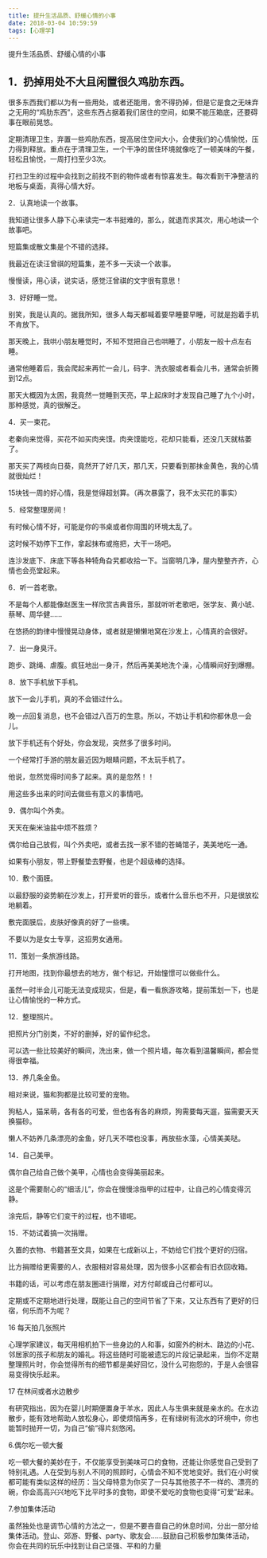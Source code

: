 ```yaml
---
title: 提升生活品质、舒缓心情的小事
date: 2018-03-04 10:59:59
tags: [心理学]
---
```

提升生活品质、舒缓心情的小事
<!--more-->

## 1．扔掉用处不大且闲置很久鸡肋东西。

很多东西我们都以为有一些用处，或者还能用，舍不得扔掉，但是它是食之无味弃之无用的“鸡肋东西”，这些东西占据着我们居住的空间，如果不能压箱底，还要碍事在眼前晃悠。

定期清理卫生，弃置一些鸡肋东西，提高居住空间大小，会使我们的心情愉悦，压力得到释放。重点在于清理卫生，一个干净的居住环境就像吃了一顿美味的午餐，轻松且愉悦，一周打扫至少3次。

打扫卫生的过程中会找到之前找不到的物件或者有惊喜发生。每次看到干净整洁的地板与桌面，真得心情大好。



2．认真地读一个故事。

我知道让很多人静下心来读完一本书挺难的，那么，就退而求其次，用心地读一个故事吧。

短篇集或散文集是个不错的选择。

我最近在读汪曾祺的短篇集，差不多一天读一个故事。

慢慢读，用心读，说实话，感觉汪曾祺的文字很有意思！



3．好好睡一觉。

别笑，我是认真的。据我所知，很多人每天都喊着要早睡要早睡，可就是抱着手机不肯放下。

那天晚上，我哄小朋友睡觉时，不知不觉把自己也哄睡了，小朋友一般十点左右睡。

通常他睡着后，我会爬起来再忙一会儿，码字、洗衣服或者看会儿书，通常会折腾到12点。

那天大概因为太困，我竟然一觉睡到天亮，早上起床时才发现自己睡了九个小时，那种感觉，真的很解乏。



4．买一束花。

老秦向来觉得，买花不如买肉夹馍。肉夹馍能吃，花却只能看，还没几天就枯萎了。

那天买了两枝向日葵，竟然开了好几天，那几天，只要看到那抹金黄色，我的心情就很灿烂！

15块钱一周的好心情，我是觉得超划算。（再次暴露了，我不太买花的事实）



5．经常整理房间！

有时候心情不好，可能是你的书桌或者你周围的环境太乱了。

这时候不妨停下工作，拿起抹布或拖把，大干一场吧。

连沙发底下、床底下等各种犄角旮旯都收拾一下。当窗明几净，屋内整整齐齐，心情也会亮堂起来。



6．听一首老歌。

不是每个人都能像赵医生一样欣赏古典音乐，那就听听老歌吧，张学友、黄小琥、蔡琴、周华健……

在悠扬的韵律中慢慢晃动身体，或者就是懒懒地窝在沙发上，心情真的会很好。



7．出一身臭汗。

跑步、跳绳、虐腹。疯狂地出一身汗，然后再美美地洗个澡，心情瞬间好到爆棚。



8．放下手机放下手机。

放下一会儿手机，真的不会错过什么。

晚一点回复消息，也不会错过八百万的生意。所以，不妨让手机和你都休息一会儿。

放下手机还有个好处，你会发现，突然多了很多时间。

一个经常打手游的朋友最近因为眼睛问题，不太玩手机了。

他说，忽然觉得时间多了起来。真的是忽然！！

用这些多出来的时间去做些有意义的事情吧。



9．偶尔叫个外卖。

天天在柴米油盐中烦不胜烦？

偶尔给自己放假，叫个外卖吧，或者去找一家不错的苍蝇馆子，美美地吃一通。

如果有小朋友，带上野餐垫去野餐，也是个超级棒的选择。



10．敷个面膜。

以最舒服的姿势躺在沙发上，打开爱听的音乐，或者什么音乐也不开，只是很放松地躺着。

敷完面膜后，皮肤好像真的好了一些噢。

不要以为是女士专享，这招男女通用。



11．策划一条旅游线路。

打开地图，找到你最想去的地方，做个标记，开始憧憬可以做些什么。

虽然一时半会儿可能无法变成现实，但是，看一看旅游攻略，提前策划一下，也是让心情愉悦的一种方式。



12．整理照片。

把照片分门别类，不好的删掉，好的留作纪念。

可以选一些比较美好的瞬间，洗出来，做一个照片墙，每次看到温馨瞬间，都会觉得很幸福。



13．养几条金鱼。

相对来说，猫和狗都是比较可爱的宠物。

狗粘人，猫呆萌，各有各的可爱，但也各有各的麻烦，狗需要每天遛，猫需要天天换猫砂。

懒人不妨养几条漂亮的金鱼，好几天不喂也没事，再放些水藻，心情美美哒。



14．自己美甲。

偶尔自己给自己做个美甲，心情也会变得美丽起来。

这是个需要耐心的“细活儿”，你会在慢慢涂指甲的过程中，让自己的心情变得沉静。

涂完后，静等它们变干的过程，也不错呢。



15．不妨试着搞一次捐赠。

久置的衣物、书籍甚至文具，如果在七成新以上，不妨给它们找个更好的归宿。

比方捐赠给更需要的人，衣服相对容易处理，因为很多小区都会有旧衣回收箱。

书籍的话，可以考虑在朋友圈进行捐赠，对方付邮或自己付都可以。

定期或不定期地进行处理，既能让自己的空间节省了下来，又让东西有了更好的归宿，何乐而不为呢？


16 每天拍几张照片

心理学家建议，每天用相机拍下一些身边的人和事，如窗外的树木、路边的小花、邻居家的孩子和朋友的婚礼。将这些随时可能被遗忘的片段记录起来，当你不定期整理照片时，你会觉得所有的细节都是美好回忆，没什么可抱怨的，于是人会很容易变得快乐起来。

17 在林间或者水边散步

有研究指出，因为在婴儿时期便置身于羊水，因此人与生俱来就是亲水的。在水边散步，能有效地帮助人放松身心，即使烦恼再多，在有绿树有流水的环境中，你也能暂时抛开一切，为自己“偷”得片刻悠闲。

6.偶尔吃一顿大餐

吃一顿大餐的美妙在于，不仅能享受到美味可口的食物，还能让你感觉自己受到了特别礼遇。人在受到与别人不同的照顾时，心情会不知不觉地变好。我们在小时侯都可能有类似这样的经历：当父母特意为你买了一只与其他孩子不一样的、漂亮的碗，你会高高兴兴地吃下比平时多的食物，即使不爱吃的食物也变得“可爱”起来。

7.参加集体活动

虽然独处也是调节心情的方法之一，但是不要吝啬自己的休息时间，分出一部分给集体活动。登山、郊游、野餐、party、歌友会……鼓励自己积极参加集体活动，你会在共同的玩乐中找到让自己坚强、平和的力量